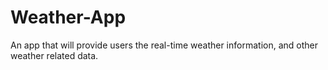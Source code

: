 # Weather-App
An app that will provide users the real-time weather information, and other weather related data.
